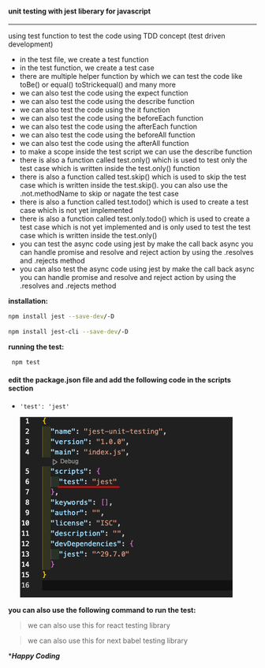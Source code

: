 #### unit testing with jest liberary for javascript

---

using test function to test the code using TDD
concept (test driven development)

- in the test file, we create a test function
- in the test function, we create a test case
- there are multiple helper function by which we can test the code like toBe() or equal() toStrickequal() and many more
- we can also test the code using the expect function
- we can also test the code using the describe function
- we can also test the code using the it function
- we can also test the code using the beforeEach function
- we can also test the code using the afterEach function
- we can also test the code using the beforeAll function
- we can also test the code using the afterAll function
- to make a scope inside the test script we can use the describe function
- there is also a function called test.only() which is used to test only the test case which is written inside the test.only() function
- there is also a function called test.skip() which is used to skip the test case which is written inside the test.skip(). you can also use the .not.methodName to skip or nagate the test case
- there is also a function called test.todo() which is used to create a test case which is not yet implemented
- there is also a function called test.only.todo() which is used to create a test case which is not yet implemented and is only used to test the test case which is written inside the test.only()
- you can test the async code using jest by make the call back async you can handle promise and resolve and reject action by using the .resolves and .rejects method
- you can also test the async code using jest by make the call back async you can handle promise and resolve and reject action by using the .resolves and .rejects method

**installation:**

```bash
npm install jest --save-dev/-D
```

```bash
npm install jest-cli --save-dev/-D
```

**running the test:**

```bash
 npm test
```

#### edit the package.json file and add the following code in the scripts section

- `'test': 'jest'`

  ![preview image for the code](./assets/demo.png)

**you can also use the following command to run the test:**

> we can also use this for react testing library

> we can also use this for next babel testing library

\*_**Happy Coding**_
